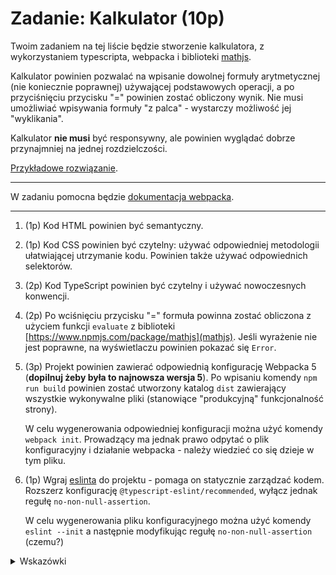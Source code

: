 # Zadanie: Kalkulator (10p)

Twoim zadaniem na tej liście będzie stworzenie kalkulatora, z wykorzystaniem typescripta, webpacka i biblioteki [mathjs](https://www.npmjs.com/package/mathjs).

Kalkulator powinien pozwalać na wpisanie dowolnej formuły arytmetycznej (nie koniecznie poprawnej) używającej podstawowych operacji, a po przyciśnięciu przycisku "=" powinien zostać obliczony wynik. Nie musi umożliwiać wpisywania formuły "z palca" - wystarczy możliwość jej "wyklikania".

Kalkulator **nie musi** być responsywny, ale powinien wyglądać dobrze przynajmniej na jednej rozdzielczości.

[Przykładowe rozwiązanie](./images/example.gif).

---

W zadaniu pomocna będzie [dokumentacja webpacka](https://webpack.js.org/).

---

1. (1p) Kod HTML powinien być semantyczny.
1. (1p) Kod CSS powinien być czytelny: używać odpowiedniej metodologii ułatwiającej utrzymanie kodu. Powinien także używać odpowiednich selektorów.
1. (2p) Kod TypeScript powinien być czytelny i używać nowoczesnych konwencji.
1. (2p) Po wciśnięciu przycisku "=" formuła powinna zostać obliczona z użyciem funkcji `evaluate` z biblioteki [https://www.npmjs.com/package/mathjs](mathjs). Jeśli wyrażenie nie jest poprawne, na wyświetlaczu powinien pokazać się `Error`.
1. (3p) Projekt powinien zawierać odpowiednią konfigurację Webpacka 5 (**dopilnuj żeby była to najnowsza wersja 5**). Po wpisaniu komendy `npm run build` powinien zostać utworzony katalog `dist` zawierający wszystkie wykonywalne pliki (stanowiące "produkcyjną" funkcjonalność strony).

    W celu wygenerowania odpowiedniej konfiguracji można użyć komendy `webpack init`. Prowadzący ma jednak prawo odpytać o plik konfiguracyjny i działanie webpacka - należy wiedzieć co się dzieje w tym pliku.
1. (1p) Wgraj [eslinta](https://eslint.org/) do projektu - pomaga on statycznie zarządzać kodem. Rozszerz konfigurację `@typescript-eslint/recommended`, wyłącz jednak regułę `no-non-null-assertion`.

    W celu wygenerowania pliku konfiguracyjnego można użyć komendy `eslint --init` a następnie modyfikując regułę `no-non-null-assertion` (czemu?)

<details>
  <summary>Wskazówki</summary>

  > 1. Najlepiej zacząć od zainicjowania `npm`'a za pomocą komendy `npm init`. Komenda zada Ci kilka pytań: jeśli nie masz pewności, zawsze możesz wybrać opcję domyślną.
  > 1. Webpack przyda się dopiero później, ale dobrze jest mieć go z głowy jak najwcześniej. Dzięki temu podczas całego procesu developerskiego będzie można go używać.
  > 1. Za pomocą komendy `webpack init` możesz zainicjować dość dobrą konfigurację webpacka. `PWA` nie będzie potrzebne.
  > 1. Możliwe, że będzie trzeba użyć powyższej komendy kilkukrotnie (w przypadku błędów).
  > 1. Po zainstalowaniu webpacka powinno dać się już użyć zarówno `npm run build` jak i `npm run serve`.
  > 1. Domyślna konfiguracja `tsconfig.json` może być problematyczna. Zmień ją, najlepiej usuwając i używając `tsc --init` w celu stworzenia nowej.
  > 1. Teraz bez większych problemów powinno dać się wykonać resztę zadań: zarówno zainstalowanie `mathjs` jak i `eslint` nie powinno być problemem, a cała funkcjonalność kalkulatora powinna być już dość prosta w porównaniu do poprzednich pracowni.

</details>